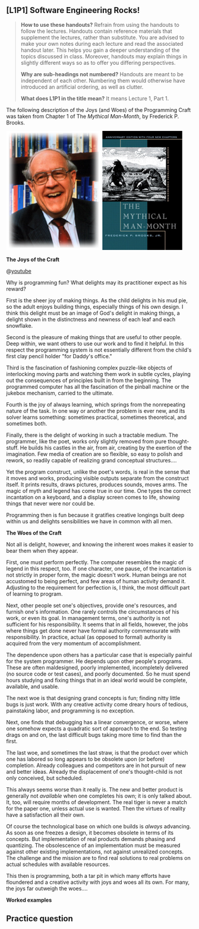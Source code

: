 ## [L1P1] Software Engineering Rocks!

<div class="bg-info">

> **How to use these handouts?** Refrain from using the handouts to follow the lectures. Handouts contain reference materials that supplement the lectures, rather than substitute. You are advised to make your own notes during each lecture and read the associated handout later. This helps you gain a deeper understanding of the topics discussed in class. Moreover, handouts may explain things in slightly different ways so as to offer you differing perspectives.
>
> **Why are sub-headings not numbered?** Handouts are meant to be independent of each other. Numbering them would otherwise have introduced an artificial ordering, as well as clutter.
> 
> **What does L1P1 in the title mean?** It means Lecture 1, Part 1.

</div>

The following description of the Joys (and Woes) of the Programming Craft was taken from Chapter 1 of The *Mythical Man-Month*, by Frederick P. Brooks. 

<span class="image-container">
<img src="contents/textbook/images/img1.png" height="320px" v-closeable>
<img src="contents/textbook/images/img2.jpeg" height="320px" v-closeable>
</span>

**The Joys of the Craft**

<div v-closeable>

@[youtube](qNleOXs6fJc)

</div>

Why is programming fun? What delights may its practitioner expect as his reward? 

First is the sheer joy of making things. As the child delights in his mud pie, so the adult enjoys building things, especially things of his own design. I think this delight must be an image of God's delight in making things, a delight shown in the distinctness and newness of each leaf and each snowflake. 

Second is the pleasure of making things that are useful to other people. Deep within, we want others to use our work and to find it helpful. In this respect the programming system is not essentially different from the child's first clay pencil holder "for Daddy's office." 

Third is the fascination of fashioning complex puzzle-like objects of interlocking moving parts and watching them work in subtle cycles, playing out the consequences of principles built in from the beginning. The programmed computer has all the fascination of the pinball machine or the jukebox mechanism, carried to the ultimate. 

Fourth is the joy of always learning, which springs from the nonrepeating nature of the task. In one way or another the problem is ever new, and its solver learns something: sometimes practical, sometimes theoretical, and sometimes both. 

Finally, there is the delight of working in such a tractable medium. The programmer, like the poet, works only slightly removed from pure thought-stuff. He builds his castles in the air, from air, creating by the exertion of the imagination. Few media of creation are so flexible, so easy to polish and rework, so readily capable of realizing grand conceptual structures.... 

Yet the program construct, unlike the poet's words, is real in the sense that it moves and works, producing visible outputs separate from the construct itself. It prints results, draws pictures, produces sounds, moves arms. The magic of myth and legend has come true in our time. One types the correct incantation on a keyboard, and a display screen comes to life, showing things that never were nor could be. 

Programming then is fun because it gratifies creative longings built deep within us and delights sensibilities we have in common with all men. 

**The Woes of the Craft**

Not all is delight, however, and knowing the inherent woes makes it easier to bear them when they appear. 

First, one must perform perfectly. The computer resembles the magic of legend in this respect, too. If one character, one pause, of the incantation is not strictly in proper form, the magic doesn't work. Human beings are not accustomed to being perfect, and few areas of human activity demand it. Adjusting to the requirement for perfection is, I think, the most difficult part of learning to program. 

Next, other people set one's objectives, provide one's resources, and furnish one's information. One rarely controls the circumstances of his work, or even its goal. In management terms, one's authority is not sufficient for his responsibility. It seems that in all fields, however, the jobs where things get done never have formal authority commensurate with responsibility. In practice, actual (as opposed to formal) authority is acquired from the very momentum of accomplishment. 

The dependence upon others has a particular case that is especially painful for the system programmer. He depends upon other people's programs. These are often maldesigned, poorly implemented, incompletely delivered (no source code or test cases), and poorly documented. So he must spend hours studying and fixing things that in an ideal world would be complete, available, and usable. 

The next woe is that designing grand concepts is fun; finding nitty little bugs is just work. With any creative activity come dreary hours of tedious, painstaking labor, and programming is no exception. 

Next, one finds that debugging has a linear convergence, or worse, where one somehow expects a quadratic sort of approach to the end. So testing drags on and on, the last difficult bugs taking more time to find than the first. 

The last woe, and sometimes the last straw, is that the product over which one has labored so long appears to be obsolete upon (or before) completion. Already colleagues and competitors are in hot pursuit of new and better ideas. Already the displacement of one's thought-child is not only conceived, but scheduled. 

This always seems worse than it really is. The new and better product is generally not *available* when one completes his own; it is only talked about. It, too, will require months of development. The real tiger is never a match for the paper one, unless actual use is wanted. Then the virtues of reality have a satisfaction all their own. 

Of course the technological base on which one builds is *always* advancing. As soon as one freezes a design, it becomes obsolete in terms of its concepts. But implementation of real products demands phasing and quantizing. The obsolescence of an implementation must be measured against other existing implementations, not against unrealized concepts. The challenge and the mission are to find real solutions to real problems on actual schedules with available resources. 

This then is programming, both a tar pit in which many efforts have floundered and a creative activity with joys and woes all its own. For many, the joys far outweigh the woes.... 

**Worked examples**

<morph title="Question 1">

<include src="questions/L1P1-E1.md" />

</morph>

## Practice question

<morph title="Dummy Question 1" src="./questions/L1P1-Q1.md"></morph>
<morph title="Dummy Question 2" src="./questions/L1P1-Q2.md"></morph>